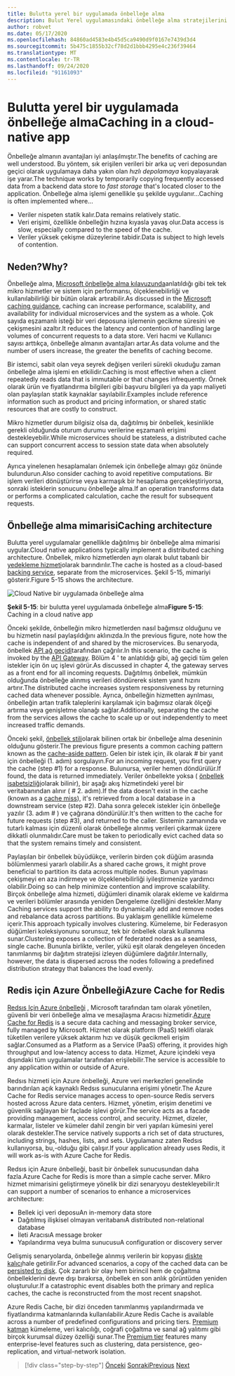 ```yaml
---
title: Bulutta yerel bir uygulamada önbelleğe alma
description: Bulut Yerel uygulamasındaki önbelleğe alma stratejilerini öğrenin.
author: robvet
ms.date: 05/17/2020
ms.openlocfilehash: 84860ad4583e4b45d5ca9490d9f0167e7439d3d4
ms.sourcegitcommit: 5b475c1855b32cf78d2d1bbb4295e4c236f39464
ms.translationtype: MT
ms.contentlocale: tr-TR
ms.lasthandoff: 09/24/2020
ms.locfileid: "91161093"
---
```

# <a name="caching-in-a-cloud-native-app"></a><span data-ttu-id="974e6-103">Bulutta yerel bir uygulamada önbelleğe alma</span><span class="sxs-lookup"><span data-stu-id="974e6-103">Caching in a cloud-native app</span></span>

<span data-ttu-id="974e6-104">Önbelleğe almanın avantajları iyi anlaşılmıştır.</span><span class="sxs-lookup"><span data-stu-id="974e6-104">The benefits of caching are well understood.</span></span> <span data-ttu-id="974e6-105">Bu yöntem, sık erişilen verileri bir arka uç veri deposundan geçici olarak uygulamaya daha yakın olan *hızlı depolamaya* kopyalayarak işe yarar.</span><span class="sxs-lookup"><span data-stu-id="974e6-105">The technique works by temporarily copying frequently accessed data from a backend data store to *fast storage* that's located closer to the application.</span></span> <span data-ttu-id="974e6-106">Önbelleğe alma işlemi genellikle şu şekilde uygulanır...</span><span class="sxs-lookup"><span data-stu-id="974e6-106">Caching is often implemented where...</span></span>

- <span data-ttu-id="974e6-107">Veriler nispeten statik kalır.</span><span class="sxs-lookup"><span data-stu-id="974e6-107">Data remains relatively static.</span></span>
- <span data-ttu-id="974e6-108">Veri erişimi, özellikle önbelleğin hızına kıyasla yavaş olur.</span><span class="sxs-lookup"><span data-stu-id="974e6-108">Data access is slow, especially compared to the speed of the cache.</span></span>
- <span data-ttu-id="974e6-109">Veriler yüksek çekişme düzeylerine tabidir.</span><span class="sxs-lookup"><span data-stu-id="974e6-109">Data is subject to high levels of contention.</span></span>

## <a name="why"></a><span data-ttu-id="974e6-110">Neden?</span><span class="sxs-lookup"><span data-stu-id="974e6-110">Why?</span></span>

<span data-ttu-id="974e6-111">Önbelleğe alma, [Microsoft önbelleğe alma kılavuzunda](/azure/architecture/best-practices/caching)anlatıldığı gibi tek tek mikro hizmetler ve sistem için performansı, ölçeklenebilirliği ve kullanılabilirliği bir bütün olarak artırabilir.</span><span class="sxs-lookup"><span data-stu-id="974e6-111">As discussed in the [Microsoft caching guidance](/azure/architecture/best-practices/caching), caching can increase performance, scalability, and availability for individual microservices and the system as a whole.</span></span> <span data-ttu-id="974e6-112">Çok sayıda eşzamanlı isteği bir veri deposuna işlemenin gecikme süresini ve çekişmesini azaltır.</span><span class="sxs-lookup"><span data-stu-id="974e6-112">It reduces the latency and contention of handling large volumes of concurrent requests to a data store.</span></span> <span data-ttu-id="974e6-113">Veri hacmi ve Kullanıcı sayısı arttıkça, önbelleğe almanın avantajları artar.</span><span class="sxs-lookup"><span data-stu-id="974e6-113">As data volume and the number of users increase, the greater the benefits of caching become.</span></span>

<span data-ttu-id="974e6-114">Bir istemci, sabit olan veya seyrek değişen verileri sürekli okuduğu zaman önbelleğe alma işlemi en etkilidir.</span><span class="sxs-lookup"><span data-stu-id="974e6-114">Caching is most effective when a client repeatedly reads data that is immutable or that changes infrequently.</span></span> <span data-ttu-id="974e6-115">Örnek olarak ürün ve fiyatlandırma bilgileri gibi başvuru bilgileri ya da yapı maliyeti olan paylaşılan statik kaynaklar sayılabilir.</span><span class="sxs-lookup"><span data-stu-id="974e6-115">Examples include reference information such as product and pricing information, or shared static resources that are costly to construct.</span></span>

<span data-ttu-id="974e6-116">Mikro hizmetler durum bilgisiz olsa da, dağıtılmış bir önbellek, kesinlikle gerekli olduğunda oturum durumu verilerine eşzamanlı erişimi destekleyebilir.</span><span class="sxs-lookup"><span data-stu-id="974e6-116">While microservices should be stateless, a distributed cache can support concurrent access to session state data when absolutely required.</span></span>

<span data-ttu-id="974e6-117">Ayrıca yinelenen hesaplamaları önlemek için önbelleğe almayı göz önünde bulundurun.</span><span class="sxs-lookup"><span data-stu-id="974e6-117">Also consider caching to avoid repetitive computations.</span></span> <span data-ttu-id="974e6-118">Bir işlem verileri dönüştürirse veya karmaşık bir hesaplama gerçekleştiriyorsa, sonraki isteklerin sonucunu önbelleğe alma.</span><span class="sxs-lookup"><span data-stu-id="974e6-118">If an operation transforms data or performs a complicated calculation, cache the result for subsequent requests.</span></span>

## <a name="caching-architecture"></a><span data-ttu-id="974e6-119">Önbelleğe alma mimarisi</span><span class="sxs-lookup"><span data-stu-id="974e6-119">Caching architecture</span></span>

<span data-ttu-id="974e6-120">Bulutta yerel uygulamalar genellikle dağıtılmış bir önbelleğe alma mimarisi uygular.</span><span class="sxs-lookup"><span data-stu-id="974e6-120">Cloud native applications typically implement a distributed caching architecture.</span></span> <span data-ttu-id="974e6-121">Önbellek, mikro hizmetlerden ayrı olarak bulut tabanlı bir [yedekleme hizmeti](./definition.md#backing-services)olarak barındırılır.</span><span class="sxs-lookup"><span data-stu-id="974e6-121">The cache is hosted as a cloud-based [backing service](./definition.md#backing-services), separate from the microservices.</span></span> <span data-ttu-id="974e6-122">Şekil 5-15, mimariyi gösterir.</span><span class="sxs-lookup"><span data-stu-id="974e6-122">Figure 5-15 shows the architecture.</span></span>

![Cloud Native bir uygulamada önbelleğe alma](media/caching-in-a-cloud-native-app.png)

<span data-ttu-id="974e6-124">**Şekil 5-15**: bir bulutta yerel uygulamada önbelleğe alma</span><span class="sxs-lookup"><span data-stu-id="974e6-124">**Figure 5-15**: Caching in a cloud native app</span></span>

<span data-ttu-id="974e6-125">Önceki şekilde, önbelleğin mikro hizmetlerden nasıl bağımsız olduğunu ve bu hizmetin nasıl paylaşıldığını aklınızda.</span><span class="sxs-lookup"><span data-stu-id="974e6-125">In the previous figure, note how the cache is independent of and shared by the microservices.</span></span> <span data-ttu-id="974e6-126">Bu senaryoda, önbellek [API ağ geçidi](./front-end-communication.md)tarafından çağrılır.</span><span class="sxs-lookup"><span data-stu-id="974e6-126">In this scenario, the cache is invoked by the [API Gateway](./front-end-communication.md).</span></span> <span data-ttu-id="974e6-127">Bölüm 4 ' te anlatıldığı gibi, ağ geçidi tüm gelen istekler için ön uç işlevi görür.</span><span class="sxs-lookup"><span data-stu-id="974e6-127">As discussed in chapter 4, the gateway serves as a front end for all incoming requests.</span></span> <span data-ttu-id="974e6-128">Dağıtılmış önbellek, mümkün olduğunda önbelleğe alınmış verileri döndürerek sistem yanıt hızını artırır.</span><span class="sxs-lookup"><span data-stu-id="974e6-128">The distributed cache increases system responsiveness by returning cached data whenever possible.</span></span> <span data-ttu-id="974e6-129">Ayrıca, önbelleğin hizmetten ayrılması, önbelleğin artan trafik taleplerini karşılamak için bağımsız olarak ölçeği artırma veya genişletme olanağı sağlar.</span><span class="sxs-lookup"><span data-stu-id="974e6-129">Additionally, separating the cache from the services allows the cache to scale up or out independently to meet increased traffic demands.</span></span>

<span data-ttu-id="974e6-130">Önceki şekil, [önbellek stili](/azure/architecture/patterns/cache-aside)olarak bilinen ortak bir önbelleğe alma deseninin olduğunu gösterir.</span><span class="sxs-lookup"><span data-stu-id="974e6-130">The previous figure presents a common caching pattern known as the [cache-aside pattern](/azure/architecture/patterns/cache-aside).</span></span> <span data-ttu-id="974e6-131">Gelen bir istek için, ilk olarak \# bir yanıt için önbelleği (1. adım) sorgulayın.</span><span class="sxs-lookup"><span data-stu-id="974e6-131">For an incoming request, you first query the cache (step \#1) for a response.</span></span> <span data-ttu-id="974e6-132">Bulunursa, veriler hemen döndürülür.</span><span class="sxs-lookup"><span data-stu-id="974e6-132">If found, the data is returned immediately.</span></span> <span data-ttu-id="974e6-133">Veriler önbellekte yoksa ( [önbellek isabetsizliği](https://www.techopedia.com/definition/6308/cache-miss)olarak bilinir), bir aşağı akış hizmetindeki yerel bir veritabanından alınır ( \# 2. adım).</span><span class="sxs-lookup"><span data-stu-id="974e6-133">If the data doesn't exist in the cache (known as a [cache miss](https://www.techopedia.com/definition/6308/cache-miss)), it's retrieved from a local database in a downstream service (step \#2).</span></span> <span data-ttu-id="974e6-134">Daha sonra gelecek istekler için önbelleğe yazılır (3. adım \# ) ve çağırana döndürülür.</span><span class="sxs-lookup"><span data-stu-id="974e6-134">It's then written to the cache for future requests (step \#3), and returned to the caller.</span></span> <span data-ttu-id="974e6-135">Sistemin zamanında ve tutarlı kalması için düzenli olarak önbelleğe alınmış verileri çıkarmak üzere dikkatli olunmalıdır.</span><span class="sxs-lookup"><span data-stu-id="974e6-135">Care must be taken to periodically evict cached data so that the system remains timely and consistent.</span></span>

<span data-ttu-id="974e6-136">Paylaşılan bir önbellek büyüdükçe, verilerin birden çok düğüm arasında bölümlenmesi yararlı olabilir.</span><span class="sxs-lookup"><span data-stu-id="974e6-136">As a shared cache grows, it might prove beneficial to partition its data across multiple nodes.</span></span> <span data-ttu-id="974e6-137">Bunun yapılması çekişmeyi en aza indirmeye ve ölçeklenebilirliği iyileştirmenize yardımcı olabilir.</span><span class="sxs-lookup"><span data-stu-id="974e6-137">Doing so can help minimize contention and improve scalability.</span></span> <span data-ttu-id="974e6-138">Birçok önbelleğe alma hizmeti, düğümleri dinamik olarak ekleme ve kaldırma ve verileri bölümler arasında yeniden Dengeleme özelliğini destekler.</span><span class="sxs-lookup"><span data-stu-id="974e6-138">Many Caching services support the ability to dynamically add and remove nodes and rebalance data across partitions.</span></span> <span data-ttu-id="974e6-139">Bu yaklaşım genellikle kümeleme içerir.</span><span class="sxs-lookup"><span data-stu-id="974e6-139">This approach typically involves clustering.</span></span> <span data-ttu-id="974e6-140">Kümeleme, bir Federasyon düğümleri koleksiyonunu sorunsuz, tek bir önbellek olarak kullanıma sunar.</span><span class="sxs-lookup"><span data-stu-id="974e6-140">Clustering exposes a collection of federated nodes as a seamless, single cache.</span></span> <span data-ttu-id="974e6-141">Bununla birlikte, veriler, yükü eşit olarak dengeleyen önceden tanımlanmış bir dağıtım stratejisi izleyen düğümlere dağıtılır.</span><span class="sxs-lookup"><span data-stu-id="974e6-141">Internally, however, the data is dispersed across the nodes following a predefined distribution strategy that balances the load evenly.</span></span>

## <a name="azure-cache-for-redis"></a><span data-ttu-id="974e6-142">Redis için Azure Önbelleği</span><span class="sxs-lookup"><span data-stu-id="974e6-142">Azure Cache for Redis</span></span>

<span data-ttu-id="974e6-143">[Redsıs Için Azure önbelleği](https://azure.microsoft.com/services/cache/) , Microsoft tarafından tam olarak yönetilen, güvenli bir veri önbelleğe alma ve mesajlaşma Aracısı hizmetidir.</span><span class="sxs-lookup"><span data-stu-id="974e6-143">[Azure Cache for Redis](https://azure.microsoft.com/services/cache/) is a secure data caching and messaging broker service, fully managed by Microsoft.</span></span> <span data-ttu-id="974e6-144">Hizmet olarak platform (PaaS) teklifi olarak tüketilen verilere yüksek aktarım hızı ve düşük gecikmeli erişim sağlar.</span><span class="sxs-lookup"><span data-stu-id="974e6-144">Consumed as a Platform as a Service (PaaS) offering, it provides high throughput and low-latency access to data.</span></span> <span data-ttu-id="974e6-145">Hizmet, Azure içindeki veya dışındaki tüm uygulamalar tarafından erişilebilir.</span><span class="sxs-lookup"><span data-stu-id="974e6-145">The service is accessible to any application within or outside of Azure.</span></span>

<span data-ttu-id="974e6-146">Redsıs hizmeti için Azure önbelleği, Azure veri merkezleri genelinde barındırılan açık kaynaklı Redsıs sunucularına erişimi yönetir.</span><span class="sxs-lookup"><span data-stu-id="974e6-146">The Azure Cache for Redis service manages access to open-source Redis servers hosted across Azure data centers.</span></span> <span data-ttu-id="974e6-147">Hizmet, yönetim, erişim denetimi ve güvenlik sağlayan bir façlade işlevi görür.</span><span class="sxs-lookup"><span data-stu-id="974e6-147">The service acts as a facade providing management, access control, and security.</span></span> <span data-ttu-id="974e6-148">Hizmet, dizeler, karmalar, listeler ve kümeler dahil zengin bir veri yapıları kümesini yerel olarak destekler.</span><span class="sxs-lookup"><span data-stu-id="974e6-148">The service natively supports a rich set of data structures, including strings, hashes, lists, and sets.</span></span> <span data-ttu-id="974e6-149">Uygulamanız zaten Redsıs kullanıyorsa, bu,-olduğu gibi çalışır.</span><span class="sxs-lookup"><span data-stu-id="974e6-149">If your application already uses Redis, it will work as-is with Azure Cache for Redis.</span></span>

<span data-ttu-id="974e6-150">Redsıs için Azure önbelleği, basit bir önbellek sunucusundan daha fazla.</span><span class="sxs-lookup"><span data-stu-id="974e6-150">Azure Cache for Redis is more than a simple cache server.</span></span> <span data-ttu-id="974e6-151">Mikro hizmet mimarisini geliştirmeye yönelik bir dizi senaryoyu destekleyebilir:</span><span class="sxs-lookup"><span data-stu-id="974e6-151">It can support a number of scenarios to enhance a microservices architecture:</span></span>

- <span data-ttu-id="974e6-152">Bellek içi veri deposu</span><span class="sxs-lookup"><span data-stu-id="974e6-152">An in-memory data store</span></span>
- <span data-ttu-id="974e6-153">Dağıtılmış ilişkisel olmayan veritabanı</span><span class="sxs-lookup"><span data-stu-id="974e6-153">A distributed non-relational database</span></span>
- <span data-ttu-id="974e6-154">İleti Aracısı</span><span class="sxs-lookup"><span data-stu-id="974e6-154">A message broker</span></span>
- <span data-ttu-id="974e6-155">Yapılandırma veya bulma sunucusu</span><span class="sxs-lookup"><span data-stu-id="974e6-155">A configuration or discovery server</span></span>
  
<span data-ttu-id="974e6-156">Gelişmiş senaryolarda, önbelleğe alınmış verilerin bir kopyası [diskte kalıcı](/azure/azure-cache-for-redis/cache-how-to-premium-persistence)hale getirilir.</span><span class="sxs-lookup"><span data-stu-id="974e6-156">For advanced scenarios, a copy of the cached data can be [persisted to disk](/azure/azure-cache-for-redis/cache-how-to-premium-persistence).</span></span> <span data-ttu-id="974e6-157">Çok zararlı bir olay hem birincil hem de çoğaltma önbelleklerini devre dışı bırakırsa, önbellek en son anlık görüntüden yeniden oluşturulur.</span><span class="sxs-lookup"><span data-stu-id="974e6-157">If a catastrophic event disables both the primary and replica caches, the cache is reconstructed from the most recent snapshot.</span></span>

<span data-ttu-id="974e6-158">Azure Redis Cache, bir dizi önceden tanımlanmış yapılandırmada ve fiyatlandırma katmanlarında kullanılabilir.</span><span class="sxs-lookup"><span data-stu-id="974e6-158">Azure Redis Cache is available across a number of predefined configurations and pricing tiers.</span></span> <span data-ttu-id="974e6-159">[Premium katman](/azure/azure-cache-for-redis/cache-overview#service-tiers) kümeleme, veri kalıcılığı, coğrafi çoğaltma ve sanal ağ yalıtımı gibi birçok kurumsal düzey özelliği sunar.</span><span class="sxs-lookup"><span data-stu-id="974e6-159">The [Premium tier](/azure/azure-cache-for-redis/cache-overview#service-tiers) features many enterprise-level features such as clustering, data persistence, geo-replication, and virtual-network isolation.</span></span>

>[!div class="step-by-step"]
><span data-ttu-id="974e6-160">[Önceki](relational-vs-nosql-data.md) 
> [Sonraki](elastic-search-in-azure.md)</span><span class="sxs-lookup"><span data-stu-id="974e6-160">[Previous](relational-vs-nosql-data.md)
[Next](elastic-search-in-azure.md)</span></span>
